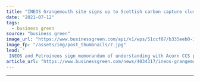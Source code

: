 ```yaml
---
title: "INEOS Grangemouth site signs up to Scottish carbon capture cluster"
date: "2021-07-12"
tags: 
  - business green
source: "business green"
image_url: "https://www.businessgreen.com/api/v1/wps/51ccf87/b335eeb0-34a3-4269-aee9-a48f31d4c8f0/5/Grangemouth-Refinery-Petroineos-185x114.jpg"
image_fp: "/assets/img/post_thumbnails/7.jpg"
lead: "
 INEOS and Petroineos sign memorandum of understanding with Acorn CCS project, with a view to capturing one million tonnes a year of CO2 from 2027 ..."
article_url: "https://www.businessgreen.com/news/4034317/ineos-grangemouth-site-signs-scottish-carbon-capture-cluster"
---
```


---
